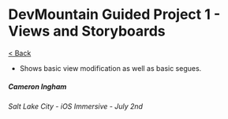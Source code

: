 # DevMountain Guided Project 1 - Views and Storyboards

[< Back](https://github.com/Camji55/DevMtn-iOS20/)

- Shows basic view modification as well as basic segues.

##### Cameron Ingham
###### Salt Lake City - iOS Immersive - July 2nd



